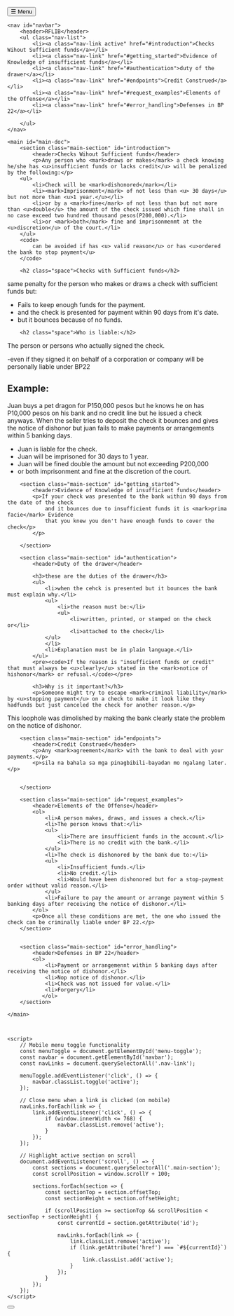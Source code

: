 
<html lang="en">
  <style>
    :root {
    --main-bg-color: #f8f9fa;
    --main-text-color: #333;
    --sidebar-bg-color: #2c3e50;
    --sidebar-text-color: #ecf0f1;
    --accent-color: #3498db;
    --code-bg-color: #f1f1f1;
    --border-color: #ddd;
}

* {
    margin: auto;
    padding: auto;
    box-sizing: border-box;
}

body {
    font-family: 'Segoe UI', Tahoma, Geneva, Verdana, sans-serif;
    line-height: 1.6;
    color: var(--main-text-color);
    background-color: var(--main-bg-color);
    display: flex;
    flex-direction: row;
}

/* Navigation sidebar */
#navbar {
    background-color: var(--sidebar-bg-color);
    color: var(--sidebar-text-color);
    width: 300px;
    height: 100vh;
    position: fixed;
    overflow-y: auto;
    transition: transform 0.3s ease;
}

#navbar header {
    font-size: 1.8rem;
    padding: 1.5rem;
    text-align: center;
    border-bottom: 1px solid rgba(255, 255, 255, 0.1);
}

.nav-list {
    list-style: none;
}

.nav-link {
    display: block;
    padding: 1rem 1.5rem;
    color: var(--sidebar-text-color);
    text-decoration: none;
    border-bottom: 1px solid rgba(255, 255, 255, 0.1);
    transition: background-color 0.2s;
}

.nav-link:hover {
    background-color: rgba(255, 255, 255, 0.1);
}

.nav-link.active {
    background-color: var(--accent-color);
}

/* Mobile menu toggle */
#menu-toggle {
    display: none;
    position: fixed;
    top: 10px;
    right: 10px;
    z-index: 100;
    background-color: var(--accent-color);
    color: white;
    border: none;
    border-radius: 5px;
    padding: 0.5rem;
    cursor: pointer;
}

/* Main content */
#main-doc {
    margin-left: 300px;
    padding: 2rem;
    max-width: 100%;
}

.main-section {
    padding-bottom: 2rem;
    margin-bottom: 2rem;
    border-bottom: 1px solid var(--border-color);
}

.main-section:last-child {
    border-bottom: none;
}

.main-section header {
    font-size: 2rem;
    margin-bottom: 1.5rem;
    color: var(--accent-color);
}

p {
    margin-bottom: 1rem;
}

/* Code formatting */
pre {
    background-color: var(--code-bg-color);
    border-radius: 5px;
    padding: 1rem;
    overflow-x: auto;
    margin: 1rem 0;
}

code {
    font-family: 'Courier New', Courier, monospace;
    color:  #36827F;
    background-color: var(--code-bg-color);
    padding: 0.2rem 0.4rem;
    border-radius: 3px;
    white-space: nowrap;
    font-size: 20px;
}

/* Tables */
table {
    width: 99%;
    border-collapse: collapse;
    margin: 1rem 0;

}

th, td {
    padding: 0.75rem;
    text-align: left;
    border: 1px solid var(--border-color);
}

th {
    background-color: var(--accent-color);
    color: white;
}

/* Lists */
ul, ol {
    margin: 1rem 0 1rem 2rem;
}

li {
    margin-bottom: 0.5rem;
}

/* Media queries for responsive design */
@media screen and (max-width: 768px) {
    body {
        flex-direction: column;
    }
    
    #navbar {
        width: 100%;
        height: auto;
        max-height: 100vh;
        position: relative;
        transform: translateX(-100%);
        z-index: 10;
    }
    
    #navbar.active {
        transform: translateX(0);
    }
    
    #main-doc {
        margin-left: 0;
        padding: 1rem;
    }
    
    #menu-toggle {
        display: block;
    }
    
    .main-section header {
        font-size: 1.6rem;
    }
}

mark{
    background-color: var(--accent-color);
    color: white;
    padding: 0.1rem .1rem;
    border-radius: 3px;
}

u{
    width: 100%;
    text-decoration: underline;
    text-decoration-thickness: 2px;
}

.space{
    padding-top: 20px;
}

h2{
    font-size: 1.3rem;
    margin-bottom: 1rem;
    color:#00996b;
    font-weight: 350;
}

.back-to-top {
    position: fixed;
    bottom: 30px;
    right: 30px;
    z-index: 999;
    transform: translateY(100px);
    opacity: 0;
    visibility: hidden;
    transition: all 0.5s ease;
  }
  
  .back-to-top.show {
    transform: translateY(0);
    opacity: 1;
    visibility: visible;
  }
  
  .back-to-top-button {
    position: relative;
    width: 50px;
    height: 50px;
    border-radius: 50%;
    background: linear-gradient(135deg, #4a90e2, #7e57c2);
    border: none;
    color: white;
    box-shadow: 0 4px 15px rgba(0, 0, 0, 0.2);
    cursor: pointer;
    display: flex;
    align-items: center;
    justify-content: center;
    transition: all 0.3s ease;
    overflow: hidden;
  }
  
  .back-to-top-button:hover {
    transform: scale(1.1);
    box-shadow: 0 6px 20px rgba(0, 0, 0, 0.25);
  }
  
  .back-to-top-button:focus {
    outline: none;
  }
  
  .progress-indicator {
    position: absolute;
    bottom: 0;
    left: 0;
    width: 100%;
    background-color: rgba(255, 255, 255, 0.3);
    transition: height 0.3s ease;
  }
  
  .arrow-icon {
    position: relative;
    z-index: 2;
    transition: transform 0.3s ease;
    width: 18px;
    height: 18px;
  }
  
  .back-to-top-button:hover .arrow-icon {
    transform: translateY(-3px);
  }
    </style>
<head>
    <meta charset="UTF-8">
    <meta name="viewport" content="width=device-width, initial-scale=1.0">
    <link rel="stylesheet" href="styles.css">
    <title>RFLIB reviewer ni israel</title>
</head>
<body>
    <button id="menu-toggle">☰ Menu</button>
    
    <nav id="navbar">
        <header>RFLIB</header>
        <ul class="nav-list">
            <li><a class="nav-link active" href="#introduction">Checks Wihout Sufficient funds</a></li>
            <li><a class="nav-link" href="#getting_started">Evidence of Knowledge of insufficient funds</a></li>
            <li><a class="nav-link" href="#authentication">duty of the drawer</a></li>
            <li><a class="nav-link" href="#endpoints">Credit Construed</a></li>
            <li><a class="nav-link" href="#request_examples">Elements of the Offense</a></li>
            <li><a class="nav-link" href="#error_handling">Defenses in BP 22</a></li>
         
        </ul>
    </nav>
    
    <main id="main-doc">
        <section class="main-section" id="introduction">
            <header>Checks Wihout Sufficient funds</header>
            <p>Any person who <mark>draws or makes</mark> a check knowing he/she has <u>insufficient funds or lacks credit</u> will be penalized by the following:</p>
        <ul>
            <li>Check will be <mark>dishonored</mark></li>
            <li><mark>Imprisonment</mark> of not less than <u> 30 days</u> but not more than <u>1 year.</u></li>
            <li>or by a <mark>fine</mark> of not less than but not more than <u>double</u> the amount of the check issued which fine shall in no case exceed two hundred thousand pesos(P200,000).</li>
            <li>or <mark>both</mark> fine and imprisonmenmt at the <u>discretion</u> of the court.</li>
        </ul>
        <code>
            can be avoided if has <u> valid reason</u> or has <u>ordered the bank to stop payment</u>
        </code>

        <h2 class="space">Checks with Sufficient funds</h2>
<p>same penalty for the person who makes or draws a check with sufficient funds but:</p>
<ul>
    <li>Fails to keep enough funds for the payment.</li>
    <li>and the check is presented for payment within 90 days from it's date.</li>
    <li>but it bounces because of no funds.</ul>

        <h2 class="space">Who is liable:</h2>
<p>The person or persons who actually signed the check.</p>
<p>-even if they signed it on behalf of a corporation or company will be personally liable under BP22</p>
           
<h2 class="space">Example:</h2>
<p>Juan buys a pet dragon for P150,000 pesos but he knows he on has P10,000 pesos
    on his bank and no credit line but he issued a check anyways. When the seller tries to deposit 
    the check it bounces and gives the notice of dishonor but juan fails to make payments or arrangements within 5 banking days.
</p>
<ul>
    <li>Juan is liable for the check.</li>
    <li>Juan will be imprisoned for 30 days to 1 year.</li>
    <li>Juan will be fined double the amount but not exceeding P200,000</li>
    <li>or both imprisonment and fine at the discretion of the court.</li>
</ul>

</section>
        
        <section class="main-section" id="getting_started">
            <header>Evidence of Knowledge of insufficient funds</header>
            <p>If your check was presented to the bank within 90 days from the date of the check
                and it bounces due to insufficient funds it is <mark>prima facie</mark> Evidence
                that you knew you don't have enough funds to cover the check</p>
            </p>
            
        </section>
        
        <section class="main-section" id="authentication">
            <header>Duty of the drawer</header>
            
            <h3>these are the duties of the drawer</h3>
            <ul>
                <li>when the cehck is presented but it bounces the bank must explain why.</li>
                <ul>
                    <li>the reason must be:</li>
                    <ul>
                        <li>written, printed, or stamped on the check or</li>
                        <li>attached to the check</li>
                </ul>
                </li>
                <li>Explanation must be in plain language.</li> 
            </ul>
            <pre><code>If the reason is "insufficient funds or credit" that must always be <u>clearly</u> stated in the <mark>notice of hishonor</mark> or refusal.</code></pre>
            
            <h3>Why is it important?</h3>
            <p>Someone might try to escape <mark>criminal liability</mark> by <u>stopping payment</u> on a check to make it look like they hadfunds but just canceled the check for another reason.</p>
<p>This loophole was dimolished by making the bank clearly state the problem on the notice of dishonor.</p>
        </section>
        
        <section class="main-section" id="endpoints">
            <header>Credit Construed</header>
            <p>Any <mark>agreement</mark> with the bank to deal with your payments.</p>
            <p>sila na bahala sa mga pinagbibili-bayadan mo ngalang later.</p>
            
            
        </section>
        
        <section class="main-section" id="request_examples">
            <header>Elements of the Offense</header>
            <ol>
                <li>A person makes, draws, and issues a check.</li>
                <li>The person knows that:</li>
                <ul>
                    <li>There are insufficient funds in the account.</li>
                    <li>There is no credit with the bank.</li>
                </ul>
                <li>The check is dishonored by the bank due to:</li>
                <ul>
                    <li>Insufficient funds.</li>
                    <li>No credit.</li>
                    <li>Would have been dishonored but for a stop-payment order without valid reason.</li>
                </ul>
                <li>Failure to pay the amount or arrange payment within 5 banking days after receiving the notice of dishonor.</li>
            </ol>
            <p>Once all these conditions are met, the one who issued the check can be criminally liable under BP 22.</p>
        </section>
        
        
        <section class="main-section" id="error_handling">
            <header>Defenses in BP 22</header>
            <ol>
                <li>Payment or arrangemennt within 5 banking days after receiving the notice of dishonor.</li>
                <li>Nop notice of dishonor.</li>
                <li>Check was not issued for value.</li>
                <li>Forgery</li>
               </ol>
        </section>

    </main>
    
    
    
    <script>
        // Mobile menu toggle functionality
        const menuToggle = document.getElementById('menu-toggle');
        const navbar = document.getElementById('navbar');
        const navLinks = document.querySelectorAll('.nav-link');
        
        menuToggle.addEventListener('click', () => {
            navbar.classList.toggle('active');
        });
        
        // Close menu when a link is clicked (on mobile)
        navLinks.forEach(link => {
            link.addEventListener('click', () => {
                if (window.innerWidth <= 768) {
                    navbar.classList.remove('active');
                }
            });
        });
        
        // Highlight active section on scroll
        document.addEventListener('scroll', () => {
            const sections = document.querySelectorAll('.main-section');
            const scrollPosition = window.scrollY + 100;
            
            sections.forEach(section => {
                const sectionTop = section.offsetTop;
                const sectionHeight = section.offsetHeight;
                
                if (scrollPosition >= sectionTop && scrollPosition < sectionTop + sectionHeight) {
                    const currentId = section.getAttribute('id');
                    
                    navLinks.forEach(link => {
                        link.classList.remove('active');
                        if (link.getAttribute('href') === `#${currentId}`) {
                            link.classList.add('active');
                        }
                    });
                }
            });
        });
    </script>

<div class="back-to-top" id="backToTop">
    <button class="back-to-top-button" aria-label="Back to top">
      <div class="progress-indicator" id="scrollProgress"></div>
      <svg class="arrow-icon" xmlns="http://www.w3.org/2000/svg" viewBox="0 0 24 24" fill="none" stroke="currentColor" stroke-width="2" stroke-linecap="round" stroke-linejoin="round">
        <line x1="12" y1="19" x2="12" y2="5"></line>
        <polyline points="5 12 12 5 19 12"></polyline>
      </svg>
    </button>
  </div>
    <script>
        // Back to top button functionality
        const backToTopButton = document.getElementById('backToTop');
        const scrollProgress = document.getElementById('scrollProgress');
    
        window.addEventListener('scroll', () => {
            if (document.body.scrollTop > 100 || document.documentElement.scrollTop > 100) {
                backToTopButton.style.display = 'block';
            } else {
                backToTopButton.style.display = 'none';
            }
    
            // Update progress indicator
            const scrollHeight = document.documentElement.scrollHeight - document.documentElement.clientHeight;
            const scrollPosition = (document.documentElement.scrollTop / scrollHeight) * 100;
            scrollProgress.style.width = `${scrollPosition}%`;
        });
    
        backToTopButton.addEventListener('click', () => {
            window.scrollTo({ top: 0, behavior: 'smooth' });
        });
</body>
</html>
